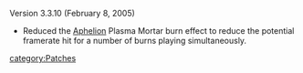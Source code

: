 Version 3.3.10 (February 8, 2005)

- Reduced the [Aphelion](../Aphelion.md) Plasma Mortar burn
  effect to reduce the potential framerate hit for a number of burns
  playing simultaneously.

[category:Patches](category:Patches.md)
